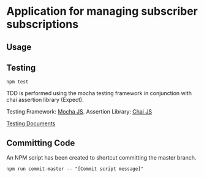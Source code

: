 # Application for managing subscriber subscriptions

## Usage

## Testing

```
npm test
```
TDD is performed using the mocha testing framework in conjunction with chai assertion library (Expect).

Testing Framework: [Mocha JS](https://mochajs.org/).
Assertion Library: [Chai JS](https://www.chaijs.com/api/bdd/)

[Testing Documents](tests/)

## Committing Code

An NPM script has been created to shortcut committing the master branch.

```
npm run commit-master -- "[Commit script message]"
```
